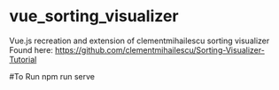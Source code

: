 # vue_sorting_visualizer
Vue.js recreation and extension of clementmihailescu sorting visualizer
Found here: https://github.com/clementmihailescu/Sorting-Visualizer-Tutorial

#To Run
npm run serve
